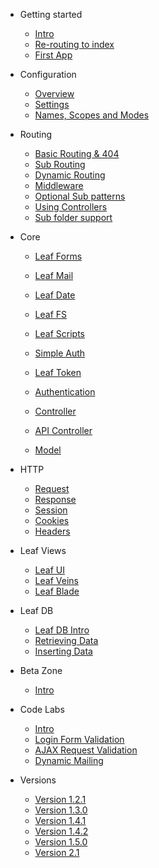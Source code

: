 * Getting started
	* [Intro](2.1/intro/)
	* [Re-routing to index](2.1/intro/htaccess.md)
	* [First App](2.1/intro/first.md)

* Configuration
	* [Overview](2.1/config/)
	* [Settings](2.1/config/settings.md)
	* [Names, Scopes and Modes](2.1/config/nsm.md)

* Routing
	* [Basic Routing & 404](2.1/routing/)
	* [Sub Routing](2.1/routing/sub-routing.md)
	* [Dynamic Routing](2.1/routing/dynamic.md)
	* [Middleware](2.1/routing/middleware.md)
	* [Optional Sub patterns](2.1/routing/sub-patterns.md)
	* [Using Controllers](2.1/routing/controller.md)
	* [Sub folder support](2.1/routing/sub-folder.md)

* Core
	* [Leaf Forms](2.1/core/forms.md)
	* [Leaf Mail](2.1/core/mail.md)
	* [Leaf Date](2.1/core/date.md)
	* [Leaf FS](2.1/core/fs.md)
	* [Leaf Scripts](2.1/core/scripts.md)
	
	* [Simple Auth](2.1/core/auth.md)
	* [Leaf Token](2.1/core/token.md)
	* [Authentication](2.1/core/authentication.md)
	
	* [Controller](2.1/core/controller.md)
	* [API Controller](2.1/core/api-controller.md)
	* [Model](2.1/core/model.md)

* HTTP
	* [Request](2.1/http/request.md)
	* [Response](2.1/http/response.md)
	* [Session](2.1/http/session.md)
	* [Cookies](2.1/http/cookies.md)
	* [Headers](2.1/http/headers.md)

* Leaf Views
	* [Leaf UI](2.1/views/ui/)
	* [Leaf Veins](2.1/views/veins.md)
	* [Leaf Blade](2.1/views/blade.md)

* Leaf DB
	* [Leaf DB Intro](2.1/database/)
	* [Retrieving Data](2.1/database/select)
	* [Inserting Data](2.1/database/insert)

* Beta Zone
	* [Intro](2.1/beta-zone/)

* Code Labs
	* [Intro](codelabs/)
	* [Login Form Validation](codelabs/v2.x/form-validation/login/)
	* [AJAX Request Validation](codelabs/v2.x/form-validation/ajax/)
	* [Dynamic Mailing](codelabs/v2.x/mail/dynamic-mail-templating/)
	
* Versions
	* [Version 1.2.1](https://leaf-docs.netlify.com/v1.2.1/index.html)
	* [Version 1.3.0](https://leaf-docs.netlify.com/v1.3.0/index.html)
	* [Version 1.4.1](https://leaf-docs.netlify.com/v1.4.1/index.html)
	* [Version 1.4.2](https://leaf-docs.netlify.com/v1.4.2/index.html)
	* [Version 1.5.0](https://leaf-docs.netlify.com/v1.5.0/index.html)
	* [Version 2.1](2.1/)